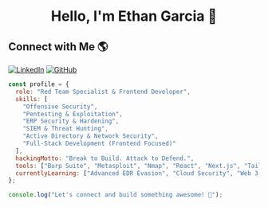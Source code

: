 <div align="center">
<h1 align="center">Hello, I'm Ethan Garcia 👋</h1>
</div>

## Connect with Me 🌎
[![LinkedIn](https://img.shields.io/badge/LinkedIn-blue?style=for-the-badge&logo=linkedin)](https://linkedin.com/in/EthanGarcia)
[![GitHub](https://img.shields.io/badge/GitHub-black?style=for-the-badge&logo=github)](https://github.com/EthanGarcia)


```javascript
const profile = {  
  role: "Red Team Specialist & Frontend Developer",  
  skills: [  
    "Offensive Security",  
    "Pentesting & Exploitation",  
    "ERP Security & Hardening",  
    "SIEM & Threat Hunting",  
    "Active Directory & Network Security",  
    "Full-Stack Development (Frontend Focused)"  
  ],  
  hackingMotto: "Break to Build. Attack to Defend.",  
  tools: ["Burp Suite", "Metasploit", "Nmap", "React", "Next.js", "TailwindCSS"],  
  currentlyLearning: ["Advanced EDR Evasion", "Cloud Security", "Web 3.0 Security"],  
};  

console.log("Let's connect and build something awesome! 🚀");




